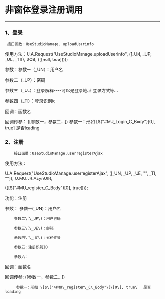 # 非窗体登录注册调用

---

### 1、登录

     接口函数：UseStudioManage. uploadUserinfo

使用方法：U.A.Request\("UseStudioManage.uploadUserinfo", \(\[\_UN, \_UP, \_UL, \_TI\]\), UCB, \(\[\[null, true\]\]\)\);  

参数：参数一（\_UN）：用户名

参数二（\_UP）：密码

参数三（\_UL）：登录解释----可以是登录地址 登录方式等…

参数四（\_TI）：登录识别id

回调：函数名

回调传参： \(\[参数一，参数二…\]\)  参数一：形如 \[$\("\#MU\_Login\_C\_Body"\)\[0\], true\]  是否loading

 

### 2、注册

        接口函数：UseStudioManage.userregisterAjax

使用方法：

U.A.Request\("UseStudioManage.userregisterAjax", \(\[\_UN, \_UP, \_UE, "", \_TI, ""\]\), U.MU.LR.AsynUlR, 

\(\[\[$\("\#MU\_register\_C\_Body"\)\[0\], true\]\]\)\);

功能：注册

参数：  参数一\(\_UN\)：用户名

        参数二\(\_UP\)：用户密码

        参数三\(\_UE\)：邮箱

        参数四\(\_UC\)：省份证号

        参数五：注册识别ID

        参数六：

回调：函数名

回调传参: \(\[参数一，参数二…\]\)

         参数一：形如 \[$\("\#MU\_register\_C\_Body"\)\[0\], true\]  是否loading

